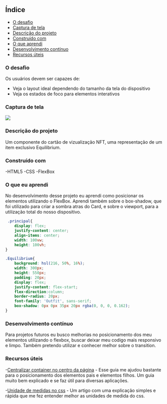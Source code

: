 ## Índice

  - [O desafio](#o-desafio)
  - [Captura de tela](#captura-de-tela)
  - [Descrição do projeto](#descrição-projeto)
  - [Construído com](#construído-com)
  - [O que aprendi](#o-que-aprendi)
  - [Desenvolvimento contínuo](#desenvolvimento-contínuo)
  - [Recursos úteis](#useful-resources)


### O desafio

Os usuários devem ser capazes de:

- Veja o layout ideal dependendo do tamanho da tela do dispositivo
- Veja os estados de foco para elementos interativos

### Captura de tela

![](./card-nft.png)

### Descrição do projeto

Um componente do cartão de vizualização NFT, uma representação de um item exclusivo Equilibrium. 


### Construído com

-HTML5
-CSS
-FlexBox

### O que eu aprendi

No desenvolvimento desse projeto eu aprendi como posicionar os elementos utilizando o FlexBox. Aprendi também sobre o box-shadow, que foi utilizado para criar a sombra atras do Card, e sobre o viewport, para a utilização total do nosso dispositivo.


```css
 .principal{
    display: flex;
    justify-content: center;
    align-items: center;
    width: 100vw;
    height: 100vh;
}

.Equilibrium{
    background: hsl(216, 50%, 16%);
    width: 300px;
    height: 550px;
    padding: 20px;
    display: flex;
    justify-content: flex-start;
    flex-direction:column;
    border-radius: 20px;
    font-family: 'Outfit', sans-serif;
    box-shadow: 0px 0px 35px 20px rgba(0, 0, 0, 0.162);
} 
```

### Desenvolvimento contínuo

Para projetos futuros eu busco melhorias no posicionamento dos meu elementos utilizando o flexbox, buscar deixar meu codigo mais responsivo e limpo. Também pretendo utilizar e conhecer melhor sobre o transition.


### Recursos úteis

-[Centralizar container no centro da página](https://css-tricks.com/snippets/css/a-guide-to-flexbox/) - Esse guia me ajudou bastante para o posicionamento dos elementos pais e elementos filhos. Um guia muito bem explicado e se faz útil para diversas aplicações.

-[Unidade de medidas no css](https://medium.com/@tassiogoncalvesg/entenda-de-uma-vez-por-todas-como-utilizar-o-height-100-no-css-6d72914a6748#:~:text=Height%20100%25%2C%20utilizando%20porcentagem&text=O%20width%3A%20100%25%20funciona%2C,conseguimos%20calcular%20o%20height%20100%25.) - Um artigo com uma explicação simples e rápida que me fez entender melhor as unidades de medida do css.

